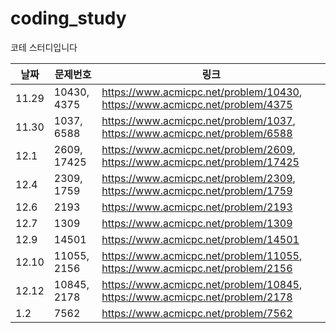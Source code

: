 # coding_study
코테 스터디입니다

|날짜|문제번호|링크|
|------|---|---|
|11.29|10430, 4375|https://www.acmicpc.net/problem/10430, https://www.acmicpc.net/problem/4375|
|11.30|1037, 6588|https://www.acmicpc.net/problem/1037, https://www.acmicpc.net/problem/6588|
|12.1|2609, 17425|https://www.acmicpc.net/problem/2609, https://www.acmicpc.net/problem/17425|
|12.4|2309, 1759|https://www.acmicpc.net/problem/2309, https://www.acmicpc.net/problem/1759|
|12.6|2193|https://www.acmicpc.net/problem/2193|
|12.7|1309|https://www.acmicpc.net/problem/1309|
|12.9|14501|https://www.acmicpc.net/problem/14501|
|12.10|11055, 2156|https://www.acmicpc.net/problem/11055, https://www.acmicpc.net/problem/2156|
|12.12|10845, 2178|https://www.acmicpc.net/problem/10845, https://www.acmicpc.net/problem/2178|
|1.2|7562|https://www.acmicpc.net/problem/7562|
